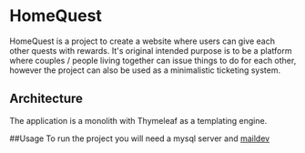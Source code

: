 # HomeQuest

HomeQuest is a project to create a website where users can give each other quests with rewards.
It's original intended purpose is to be a platform where couples / people living together can issue things to do for each other, however the project can also be used as a minimalistic ticketing system.

## Architecture
The application is a monolith with Thymeleaf as a templating engine.

##Usage
To run the project you will need a mysql server and [maildev](https://hub.docker.com/r/maildev/maildev)
